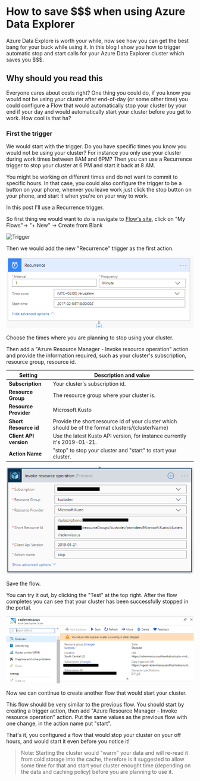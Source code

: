 # How to save $$$ when using Azure Data Explorer

Azure Data Explore is worth your while, now see how you can get the best bang for your buck while using it. In this blog I show you how to trigger automatic stop and start calls for your Azure Data Explorer cluster which saves you $$$.

## Why should you read this

Everyone cares about costs right? One thing you could do, if you know you would not be using your cluster after end-of-day (or some other time) you could configure a Flow that would automatically stop your cluster by your end if your day and would automatically start your cluster before you get to work. How cool is that ha?

### First the trigger

We would start with the trigger. Do you have specific times you know you would not be using your cluster? For instance you only use your cluster during work times between 8AM and 6PM? Then you can use a Recurrence trigger to stop your cluster at 6 PM and start it back at 8 AM.

You might be working on different times and do not want to commit to specific hours. In that case, you could also configure the trigger to be a button on your phone, whenver you leave work just click the stop button on your phone, and start it when you're on your way to work.

In this post I'll use a Recurrence trigger.

So first thing we would want to do is navigate to [Flow's site](https://preview.flow.microsoft.com/en-us/), click on "My Flows"-> "+ New" -> Create from Blank

![Trigger](../resources/images/create-flow-from-blank.PNG "Trigger")

Then we would add the new "Recurrence" trigger as the first action.

![Add recurrence trigger](../resources/images/trigger-6pm.PNG "Add recurrence trigger")

Choose the times where you are planning to stop using your cluster.

Then add a "Azure Resource Manager - Invoke resource operation" action and provide the information required, such as your cluster's subscription, resource group, resource id.

| Setting   | Description and value   |
| --------- | ----------------------- |
| **Subscription** | Your cluster's subscription id. |
| **Resource Group** | The resource group where your cluster is. |
| **Resource Provider** | Microsoft.Kusto |
| **Short Resource id** | Provide the short resource id of your cluster which should be of the format clusters/{clusterName} |
| **Client API version** | Use the latest Kusto API version, for instance currently it's 2019-01-21. |
| **Action Name** | "stop" to stop your cluster and "start" to start your cluster. |

![Add recurrence trigger](../resources/images/azure-resource-manager-invoke.PNG "Add recurrence trigger")

Save the flow.

You can try it out, by clicking the "Test" at the top right. After the flow completes you can see that your cluster has been successfully stopped in the portal.

![Add recurrence trigger](../resources/images/cluster-stopped.PNG "Add recurrence trigger")

Now we can continue to create another flow that would start your cluster.

This flow should be very similar to the previous flow. You should start by creating a trigger action, then add "Azure Resource Manager - Invoke resource operation" action. Put the same values as the previous flow with one change, in the action name put "start".

That's it, you configured a flow that would stop your cluster on your off hours, and would start it even before you notice it!

> Note: Starting the cluster would "warm" your data and will re-read it from cold storage into the cache, therefore is it suggested to allow some time for that and start your cluster enought time (depending on the data and caching policy) before you are planning to use it.
